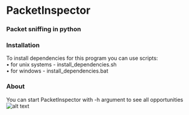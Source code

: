 # PacketInspector
### Packet sniffing in python

### Installation
To install dependencies for this program you can use scripts:  
 • for unix systems - install_dependencies.sh  
 • for windows - install_dependencies.bat  

### About
You can start PacketInspector with -h argument to see all opportunities
![alt text](https://github.com/EvtDanya/Packet_Inspector/blob/main/print_help.jpg)

